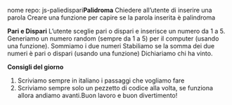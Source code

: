

nome repo: js-paliedispari**Palidroma**
Chiedere all’utente di inserire una parola
Creare una funzione per capire se la parola inserita è palindroma

**Pari e Dispari**
L’utente sceglie pari o dispari e inserisce un numero da 1 a 5.
Generiamo un numero random (sempre da 1 a 5) per il computer (usando una funzione).
Sommiamo i due numeri
Stabiliamo se la somma dei due numeri è pari o dispari (usando una funzione)
Dichiariamo chi ha vinto.

**Consigli del giorno**
1. Scriviamo sempre in italiano i passaggi che vogliamo fare
2. Scriviamo sempre solo un pezzetto di codice alla volta, se funziona allora andiamo avanti.Buon lavoro e buon divertimento! 